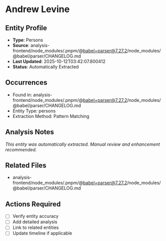 # Andrew Levine

## Entity Profile
- **Type**: Persons
- **Source**: analysis-frontend/node_modules/.pnpm/@babel+parser@7.27.2/node_modules/@babel/parser/CHANGELOG.md
- **Last Updated**: 2025-10-12T03:42:07.800412
- **Status**: Automatically Extracted

## Occurrences
- Found in: analysis-frontend/node_modules/.pnpm/@babel+parser@7.27.2/node_modules/@babel/parser/CHANGELOG.md
- Entity Type: persons
- Extraction Method: Pattern Matching

## Analysis Notes
*This entity was automatically extracted. Manual review and enhancement recommended.*

## Related Files
- analysis-frontend/node_modules/.pnpm/@babel+parser@7.27.2/node_modules/@babel/parser/CHANGELOG.md

## Actions Required
- [ ] Verify entity accuracy
- [ ] Add detailed analysis
- [ ] Link to related entities
- [ ] Update timeline if applicable
